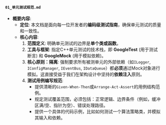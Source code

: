 ﻿#### **`01_单元测试规范.md`**

  * **概要内容**:
      * **定位**: 本文档是面向每一位开发者的**编码级测试指南**，确保单元测试的质量和一致性。
      * **核心内容**:
        1.  **范围定义**: 明确单元测试的边界是**单个类或函数**。
        2.  **工具与框架**: 指定C++单元测试的技术栈，即 **GoogleTest** (用于测试断言) 和 **GoogleMock** (用于模拟依赖)。
        3.  **核心原则：隔离**: 强制要求所有被测单元的外部依赖（如`ILogger`, `IConfigManager`, `IEventBus`, `IDataQueue`）都**必须**通过Mock对象进行模拟。这直接受益于我们在架构设计中坚持的**依赖注入**原则。
        4.  **测试用例编写规范**:
              * 提供清晰的`Given-When-Then`或`Arrange-Act-Assert`的用例结构范例。
              * 规定测试覆盖范围，必须包括：正常逻辑、边界条件（例如，缓冲区满/空、指针为空）、错误处理路径。
              * 提供一个具体的代码示例，比如如何测试一个算法策略类，并模拟其输入和依赖。
